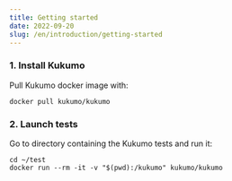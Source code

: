```yaml
---
title: Getting started
date: 2022-09-20
slug: /en/introduction/getting-started
---
```




### 1. Install Kukumo

Pull Kukumo docker image with:
```shell
docker pull kukumo/kukumo
```

[//]: # (See other [installation options]&#40;setup/installation&#41;)

### 2. Launch tests

Go to directory containing the Kukumo tests and run it:
```shell
cd ~/test
docker run --rm -it -v "$(pwd):/kukumo" kukumo/kukumo
```

[//]: # (See [usage instructions]&#40;setup/usage&#41; to learn about all commands and options.)

